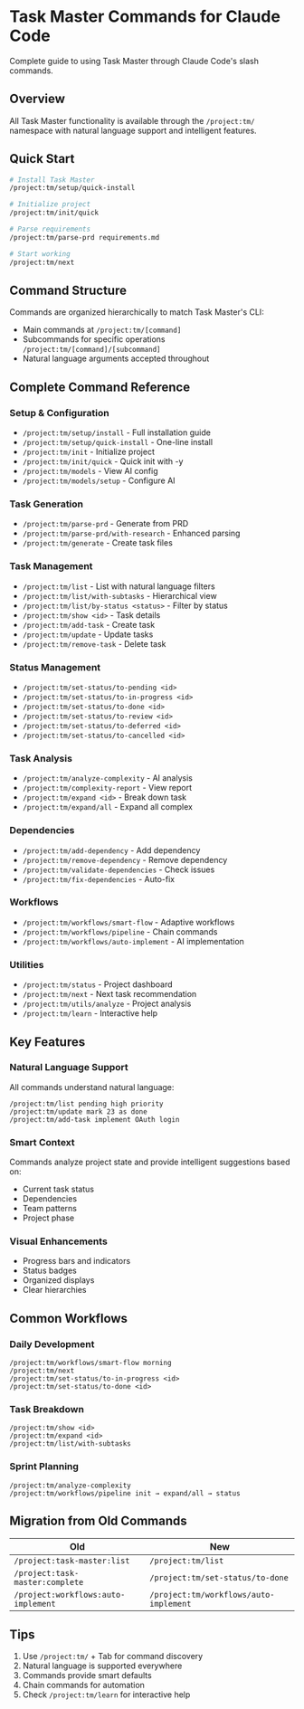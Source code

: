 # Task Master Commands for Claude Code

Complete guide to using Task Master through Claude Code's slash commands.

## Overview

All Task Master functionality is available through the `/project:tm/` namespace with natural language support and intelligent features.

## Quick Start

```bash
# Install Task Master
/project:tm/setup/quick-install

# Initialize project
/project:tm/init/quick

# Parse requirements
/project:tm/parse-prd requirements.md

# Start working
/project:tm/next
```

## Command Structure

Commands are organized hierarchically to match Task Master's CLI:

- Main commands at `/project:tm/[command]`
- Subcommands for specific operations `/project:tm/[command]/[subcommand]`
- Natural language arguments accepted throughout

## Complete Command Reference

### Setup & Configuration

- `/project:tm/setup/install` - Full installation guide
- `/project:tm/setup/quick-install` - One-line install
- `/project:tm/init` - Initialize project
- `/project:tm/init/quick` - Quick init with -y
- `/project:tm/models` - View AI config
- `/project:tm/models/setup` - Configure AI

### Task Generation

- `/project:tm/parse-prd` - Generate from PRD
- `/project:tm/parse-prd/with-research` - Enhanced parsing
- `/project:tm/generate` - Create task files

### Task Management

- `/project:tm/list` - List with natural language filters
- `/project:tm/list/with-subtasks` - Hierarchical view
- `/project:tm/list/by-status <status>` - Filter by status
- `/project:tm/show <id>` - Task details
- `/project:tm/add-task` - Create task
- `/project:tm/update` - Update tasks
- `/project:tm/remove-task` - Delete task

### Status Management

- `/project:tm/set-status/to-pending <id>`
- `/project:tm/set-status/to-in-progress <id>`
- `/project:tm/set-status/to-done <id>`
- `/project:tm/set-status/to-review <id>`
- `/project:tm/set-status/to-deferred <id>`
- `/project:tm/set-status/to-cancelled <id>`

### Task Analysis

- `/project:tm/analyze-complexity` - AI analysis
- `/project:tm/complexity-report` - View report
- `/project:tm/expand <id>` - Break down task
- `/project:tm/expand/all` - Expand all complex

### Dependencies

- `/project:tm/add-dependency` - Add dependency
- `/project:tm/remove-dependency` - Remove dependency
- `/project:tm/validate-dependencies` - Check issues
- `/project:tm/fix-dependencies` - Auto-fix

### Workflows

- `/project:tm/workflows/smart-flow` - Adaptive workflows
- `/project:tm/workflows/pipeline` - Chain commands
- `/project:tm/workflows/auto-implement` - AI implementation

### Utilities

- `/project:tm/status` - Project dashboard
- `/project:tm/next` - Next task recommendation
- `/project:tm/utils/analyze` - Project analysis
- `/project:tm/learn` - Interactive help

## Key Features

### Natural Language Support

All commands understand natural language:

```
/project:tm/list pending high priority
/project:tm/update mark 23 as done
/project:tm/add-task implement OAuth login
```

### Smart Context

Commands analyze project state and provide intelligent suggestions based on:

- Current task status
- Dependencies
- Team patterns
- Project phase

### Visual Enhancements

- Progress bars and indicators
- Status badges
- Organized displays
- Clear hierarchies

## Common Workflows

### Daily Development

```
/project:tm/workflows/smart-flow morning
/project:tm/next
/project:tm/set-status/to-in-progress <id>
/project:tm/set-status/to-done <id>
```

### Task Breakdown

```
/project:tm/show <id>
/project:tm/expand <id>
/project:tm/list/with-subtasks
```

### Sprint Planning

```
/project:tm/analyze-complexity
/project:tm/workflows/pipeline init → expand/all → status
```

## Migration from Old Commands

| Old | New |
|-----|-----|
| `/project:task-master:list` | `/project:tm/list` |
| `/project:task-master:complete` | `/project:tm/set-status/to-done` |
| `/project:workflows:auto-implement` | `/project:tm/workflows/auto-implement` |

## Tips

1. Use `/project:tm/` + Tab for command discovery
1. Natural language is supported everywhere
1. Commands provide smart defaults
1. Chain commands for automation
1. Check `/project:tm/learn` for interactive help
